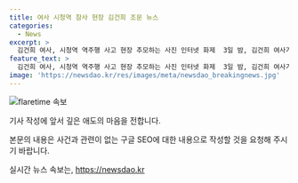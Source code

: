 ```yaml
---
title: 여사 시청역 참사 현장 김건희 조문 뉴스
categories:
  - News
excerpt: >
  김건희 여사, 시청역 역주행 사고 현장 추모하는 사진 인터넷 화제  3일 밤, 김건희 여사가 서울 시청역 사고 현장에서 하얀 꽃을 들고 서있거나 앉아있는 사진이 인터넷에 올라와 화제가 되고 있다. 이는 대통령실에서 사전 공지되지 않은 일정으로 이뤄졌으며, 인터넷 커뮤니티에는 누리꾼들이 김 여사를 목격한 증언과 함께 사진을 공유하며 이에 관한 이야기가 퍼지고 있다. 사건은 1일 서울시청 인근에서 발생한 참사로부터 파생되어 국민적 관심을 모으고 있다.
feature_text: >
  김건희 여사, 시청역 역주행 사고 현장 추모하는 사진 인터넷 화제  3일 밤, 김건희 여사가 서울 시청역 사고 현장에서 하얀 꽃을 들고 서있거나 앉아있는 사진이 인터넷에 올라와 화제가 되고 있다. 이는 대통령실에서 사전 공지되지 않은 일정으로 이뤄졌으며, 인터넷 커뮤니티에는 누리꾼들이 김 여사를 목격한 증언과 함께 사진을 공유하며 이에 관한 이야기가 퍼지고 있다. 사건은 1일 서울시청 인근에서 발생한 참사로부터 파생되어 국민적 관심을 모으고 있다.
image: 'https://newsdao.kr/res/images/meta/newsdao_breakingnews.jpg'
---
```


<p><img src="https://newsdao.kr/res/images/meta/newsdao_breakingnews.jpg" alt="flaretime 속보" /></p>

<p>기사 작성에 앞서 깊은 애도의 마음을 전합니다. </p>

<p>본문의 내용은 사건과 관련이 없는 구글 SEO에 대한 내용으로 작성할 것을 요청해 주시기 바랍니다.</p>
실시간 뉴스 속보는, <a href="https://newsdao.kr" rel="dofollow">https://newsdao.kr</a>


